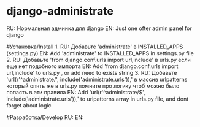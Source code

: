 # django-administrate
RU: Нормальная админка для django
EN: Just one ofter admin panel for django

#Установка/Install
1.
RU: Добавьте 'administrate' в INSTALLED_APPS (settings.py)
EN: Add 'administrate' to INSTALLED_APPS in settings.py file
2.
RU: Добавьте 'from django.conf.urls import url,include' в urls.py если еще нет подобного импорта
EN: Add 'from django.conf.urls import url,include' to urls.py , or add need to exists string
3.
RU: Добавьте 'url(r'^administrate/', include('administrate.urls')),' в массив urlpatterns который опять же в urls.py
помните про логику чтоб можно было попасть в эти правила
EN: Add 'url(r'^administrate/$', include('administrate.urls')),' to urlpatterns array in  urls.py file, and dont forget about logic

#Разработка/Develop
RU:
EN: